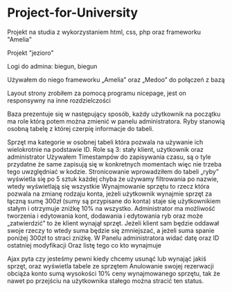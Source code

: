 # Project-for-University
Projekt na studia z wykorzystaniem html, css, php oraz frameworku "Amelia" 

Projekt "jezioro"

Logi do admina: biegun, biegun

Używałem do niego frameworku „Amelia” oraz „Medoo” do połączeń z bazą

Layout strony zrobiłem za pomocą programu nicepage, jest on responsywny na inne rozdzielczości 

Baza prezentuje się w następujący sposób, każdy użytkownik na początku ma role którą potem można zmienić w panelu administratora. Ryby stanowią osobną tabelę z której czerpię informacje do tabeli.

Sprzęt ma kategorie w osobnej tabeli która pozwala na używanie ich wielokrotnie na podstawie ID.
Role są 3: stały klient, użytkownik oraz administrator
Używałem Timestampów do zapisywania czasu, są o tyle przydatne że same zapisują się w konkretnych momentach więc nie trzeba tego uwzględniać w kodzie.
Stronicowanie wprowadziłem do tabeli „ryby” wyświetla się po 5 sztuk każdej chyba że używamy filtrowania po nazwie, wtedy wyświetlają się wszystkie 
Wynajmowanie sprzętu to rzecz która pozwala na zmianę rodzaju konta, jeżeli użytkownik wynajmie sprzęt za łączną sumę 300zł (sumy są przypisane do konta) staje się użytkownikiem stałym i otrzymuje zniżkę 10% na wszystko. 
Administrator ma możliwość tworzenia i edytowania kont, dodawania i edytowania ryb oraz może „zatwierdzić” to że klient wynajął sprzęt. Jeżeli klient sam będzie oddawał swoje rzeczy to wtedy suma będzie się zmniejszać, a jeżeli suma spanie poniżej 300zł to straci zniżkę. 
W Panelu administratora widać datę oraz ID ostatniej modyfikacji 
Oraz listę tego co kto wynajmuje 

Ajax pyta czy jesteśmy pewni kiedy chcemy usunąć lub wynająć jakiś sprzęt, oraz wyświetla tabele ze sprzętem 
Anulowanie swojej rezerwacji obciąża konto sumą wysokości 10% ceny wynajmowanego sprzętu, tak że nawet po przejściu na użytkownika stałego można stracić ten status.
